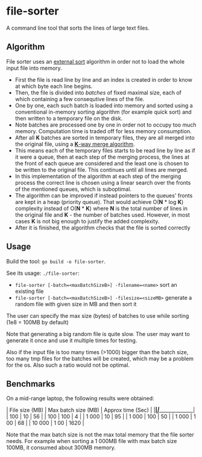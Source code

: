 # file-sorter

A command line tool that sorts the lines of large text files.

## Algorithm

File sorter uses an [external sort](https://en.wikipedia.org/wiki/External_sorting) algorithm in order not to load the whole input file into memory.

* First the file is read line by line and an index is created in order to know at which byte each line begins.
* Then, the file is divided into _batches_ of fixed maximal size, each of which containing a few consequtive lines of the file.
* One by one, each such batch is loaded into memory and sorted using a conventional in-memory sorting algorithm (for example quick sort) and then written to a temporary file on the disk.
* Note batches are processed one by one in order not to occupy too much memory. Computation time is traded off for less memory consumption.
* After all __K__ batches are sorted in temporary files, they are all merged into the original file, using a [__K__-way merge algorithm](https://en.wikipedia.org/wiki/K-way_merge_algorithm).
* This means each of the temporary files starts to be read line by line as if it were a queue, then at each step of the merging process, the lines at the front of each queue are considered and the least one is chosen to be written to the original file. This continues until all lines are merged.
* In this implementation of the algorithm at each step of the merging process the correct line is chosen using a linear search over the fronts of the mentioned queues, which is suboptimal.
* The algorithm can be improved if instead pointers to the queues' fronts are kept in a heap (priority queue). That would achieve O(__N__ * log __K__) complexity instead of O(__N__ * __K__) where __N__ is the total number of lines in the original file and __K__ - the number of batches used. However, in most cases __K__ is not big enough to justify the added complexity.
* After it is finished, the algorithm checks that the file is sorted correctly

## Usage

Build the tool: `go build -o file-sorter`.

See its usage: `./file-sorter`:
* `file-sorter [-batch=<maxBatchSizeB>] -filename=<name>` sort an existing file
* `file-sorter [-batch=<maxBatchSizeB>] -filesize=<sizeMB>` generate a random file with given size in MB and then sort it

The user can specify the max size (bytes) of batches to use while sorting (1e8 = 100MB by default)

Note that generating a big random file is quite slow. The user may want to generate it once and use it multiple times for testing.

Also if the input file is too many times (>1000) bigger than the batch size,
too many tmp files for the batches will be created, which may be a problem for the os.
Also such a ratio would not be optimal.

## Benchmarks

On a mid-range laptop, the following results were obtained:

| File size (MB) | Max batch size (MB) | Approx time (Sec) |
|________________|_____________________|___________________|
| 100            | 10                  | 56                |
| 100            | 100                 | 4                 |
| 1 000          | 10                  | 95                |
| 1 000          | 100                 | 50                |
| 1 000          | 1 00                | 68                |
| 10 000         | 1 00                | 1620              |

Note that the max batch size is not the max total memory that the file sorter needs.
For example when sorting a 1 000MB file with max batch size  100MB, it consumed about 300MB memory.
